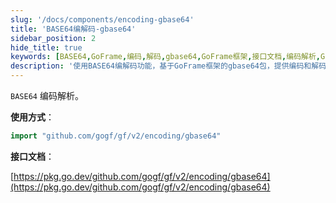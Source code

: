 ```yaml
---
slug: '/docs/components/encoding-gbase64'
title: 'BASE64编解码-gbase64'
sidebar_position: 2
hide_title: true
keywords: [BASE64,GoFrame,编码,解码,gbase64,GoFrame框架,接口文档,编码解析,Go语言,软件开发]
description: '使用BASE64编解码功能，基于GoFrame框架的gbase64包，提供编码和解码方法。通过GitHub链接和接口文档了解更多，适用于Go语言开发者的实用组件。'
---
```


`BASE64` 编码解析。

**使用方式**：

```go
import "github.com/gogf/gf/v2/encoding/gbase64"
```

**接口文档**：

[https://pkg.go.dev/github.com/gogf/gf/v2/encoding/gbase64](https://pkg.go.dev/github.com/gogf/gf/v2/encoding/gbase64)